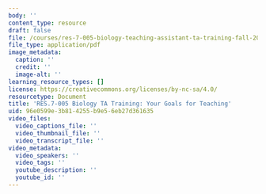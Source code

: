 ```yaml
---
body: ''
content_type: resource
draft: false
file: /courses/res-7-005-biology-teaching-assistant-ta-training-fall-2021/your-goals-for-teaching2.pdf
file_type: application/pdf
image_metadata:
  caption: ''
  credit: ''
  image-alt: ''
learning_resource_types: []
license: https://creativecommons.org/licenses/by-nc-sa/4.0/
resourcetype: Document
title: 'RES.7-005 Biology TA Training: Your Goals for Teaching'
uid: 96e0599e-3b81-4255-b9e5-6eb27d361635
video_files:
  video_captions_file: ''
  video_thumbnail_file: ''
  video_transcript_file: ''
video_metadata:
  video_speakers: ''
  video_tags: ''
  youtube_description: ''
  youtube_id: ''
---
```

